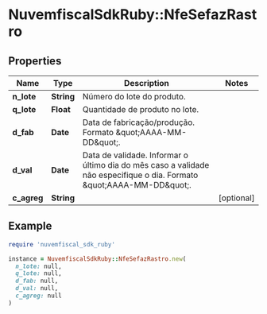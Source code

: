 # NuvemfiscalSdkRuby::NfeSefazRastro

## Properties

| Name | Type | Description | Notes |
| ---- | ---- | ----------- | ----- |
| **n_lote** | **String** | Número do lote do produto. |  |
| **q_lote** | **Float** | Quantidade de produto no lote. |  |
| **d_fab** | **Date** | Data de fabricação/produção. Formato \&quot;AAAA-MM-DD\&quot;. |  |
| **d_val** | **Date** | Data de validade. Informar o último dia do mês caso a validade não especifique o dia. Formato \&quot;AAAA-MM-DD\&quot;. |  |
| **c_agreg** | **String** |  | [optional] |

## Example

```ruby
require 'nuvemfiscal_sdk_ruby'

instance = NuvemfiscalSdkRuby::NfeSefazRastro.new(
  n_lote: null,
  q_lote: null,
  d_fab: null,
  d_val: null,
  c_agreg: null
)
```

